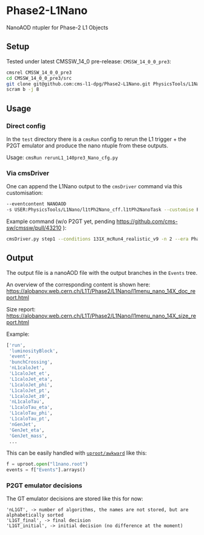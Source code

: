 # Phase2-L1Nano
NanoAOD ntupler for Phase-2 L1 Objects

## Setup

Tested under latest CMSSW_14_0 pre-release: `CMSSW_14_0_0_pre3`:

```bash
cmsrel CMSSW_14_0_0_pre3
cd CMSSW_14_0_0_pre3/src
git clone git@github.com:cms-l1-dpg/Phase2-L1Nano.git PhysicsTools/L1Nano
scram b -j 8
```

## Usage

### Direct config

In the `test` directory there is a `cmsRun` config to rerun the L1 trigger + the P2GT emulator and produce the nano ntuple from these outputs.

Usage: `cmsRun rerunL1_140pre3_Nano_cfg.py`

### Via cmsDriver

One can append the L1Nano output to the `cmsDriver` command via this customisation: 
```bash
--eventcontent NANOAOD
-s USER:PhysicsTools/L1Nano/l1tPh2Nano_cff.l1tPh2NanoTask --customise PhysicsTools/L1Nano/l1tPh2Nano_cff.addFullPh2L1Nano
```

Example command (w/o P2GT yet, pending https://github.com/cms-sw/cmssw/pull/43210 ):
```bash
cmsDriver.py step1 --conditions 131X_mcRun4_realistic_v9 -n 2 --era Phase2C17I13M9 --eventcontent NANOAOD -s RAW2DIGI,L1,L1P2GT,USER:PhysicsTools/L1Nano/l1tPh2Nano_cff.l1tPh2NanoTask --datatier GEN-SIM-DIGI-RAW-MINIAOD --fileout file:test.root --customise SLHCUpgradeSimulations/Configuration/aging.customise_aging_1000,Configuration/DataProcessing/Utils.addMonitoring,L1Trigger/Configuration/customisePhase2.addHcalTriggerPrimitives,PhysicsTools/L1Nano/l1tPh2Nano_cff.addFullPh2L1Nano --geometry Extended2026D95 --nThreads 8 --filein /store/mc/Phase2Spring23DIGIRECOMiniAOD/TT_TuneCP5_14TeV-powheg-pythia8/GEN-SIM-DIGI-RAW-MINIAOD/PU200_L1TFix_Trk1GeV_131X_mcRun4_realistic_v9-v1/50000/005bc30b-cf79-4b3b-9ec1-a80e13072afd.root --mc --inputCommands="keep *, drop l1tPFJets_*_*_*" --outputCommands="drop l1tPFJets_*_*_*"
```


## Output

The output file is a nanoAOD file with the output branches in the `Events` tree.

An overview of the corresponding content is shown here: https://alobanov.web.cern.ch/L1T/Phase2/L1Nano/l1menu_nano_14X_doc_report.html

Size report: https://alobanov.web.cern.ch/L1T/Phase2/L1Nano/l1menu_nano_14X_size_report.html

Example:

```python
['run',
 'luminosityBlock',
 'event',
 'bunchCrossing',
 'nL1caloJet',
 'L1caloJet_et',
 'L1caloJet_eta',
 'L1caloJet_phi',
 'L1caloJet_pt',
 'L1caloJet_z0',
 'nL1caloTau',
 'L1caloTau_eta',
 'L1caloTau_phi',
 'L1caloTau_pt',
 'nGenJet',
 'GenJet_eta',
 'GenJet_mass',
 ...
```

This can be easily handled with [`uproot/awkward`](https://gitlab.cern.ch/cms-podas23/dpg/trigger-exercise/-/blob/solutions/1_Intro_NanoAwk_Analysis_Solution.ipynb) like this:

```python
f = uproot.open("l1nano.root")
events = f["Events"].arrays() 
```

### P2GT emulator decisions
The GT emulator decisions are stored like this for now:
```
'nL1GT', -> number of algorithms, the names are not stored, but are alphabetically sorted
'L1GT_final', -> final decision
'L1GT_initial', -> initial decision (no difference at the moment)
```